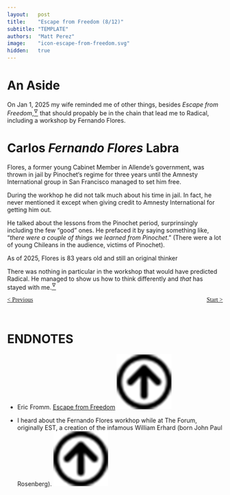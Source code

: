 ```yaml
---
layout:   post
title:    "Escape from Freedom (8/12)"
subtitle: "TEMPLATE"
authors:  "Matt Perez"
image:    "icon-escape-from-freedom.svg"
hidden:   true
---
```


<div style='display:none; '>
 <p><em>Escape from Freedom</em> was published in 1941. Pim de Morre, co-founder of <em>Corporate Rebels</em>, reminded me of it(he is reading it!). I first read it when I was 18-19 years old (I am a mere 73 now).</p>
</div>

<h1>An Aside</h1>
 <p>On Jan 1, 2025 my wife reminded me of other things, besides <em>Escape from Freedom</em>,<a href='#en01'><sup id='bm01'>&hairsp;&nabla;&hairsp;</sup></a> that should propably be in the chain that lead me to Radical, including a workshop by Fernando Flores.</p>

<h1>Carlos <em>Fernando Flores</em> Labra</h1>
 <p>Flores, a former young Cabinet Member in Allende&rsquo;s government, was thrown in jail by Pinochet&lsquo;s regime for three years until the Amnesty International group in San Francisco managed to set him free.</p>
 <p>During the workhop he did not talk much about his time in jail. In fact, he never mentioned it except when giving credit to Amnesty International for getting him out.</p>
 <p>He talked about the lessons from the Pinochet period, surprinsingly including the few &ldquo;good&rdquo; ones. He prefaced it by saying something like, &ldquo;<em>there were a couple of things we learned from Pinochet</em>.&rdquo; (There were a lot of young Chileans in the audience, victims of Pinochet).</p>
 <p>As of 2025, Flores is 83 years old and still an original thinker</p>
 <p>There was nothing in particular in the workshop that would have predicted Radical. He managed to show us how to think differently and <em>that</em> has stayed with me.<a href='#en02'><sup id='bm02'>&hairsp;&nabla;&hairsp;</sup></a></p>

<div style="margin-bottom:1in; font-family: American Typewriter, serif; ">
 <span style="float:left; ">
  <a href="https://radicalcompanies.com/2024/12/29/escape-from-freedom">&lt; Previous</a>
 </span>
 <span style="float:right; ">
  <a href="https://radicalcompanies.com/2025/01/03/escape-from-freedom">Start &gt;</a>
 </span>
</div>

<h1 class="_section">ENDNOTES</h1>
 <ul>
  <li id="en01">
   <p class="_list-item">
    Eric Fromm.
    <a href="https://www.amazon.com/Escape-Freedom-Erich-Fromm/dp/0805031499" target="_blank">Escape from Freedom</a>
    <a href="#bm01" class="_uparrow"><img src="/assets/img/arrow-up-icon.png"></a>
   </p>
  </li>
  <li id="en02">
   <p class="_list-item">
    I heard about the Fernando Flores workhop while at The Forum, originally EST, a creation of the infamous William Erhard (born John Paul Rosenberg).
    <a href="#bm02" class="_uparrow"><img src="/assets/img/arrow-up-icon.png"></a>
   </p>
  </li>
 </ul>